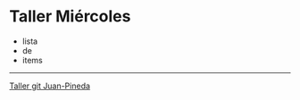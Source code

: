 # Taller Miércoles
- lista
- de
- items

***
[Taller git Juan-Pineda](https://github.com/juan-pineda/git_intro)
